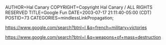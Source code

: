 AUTHOR=Hal Canary
COPYRIGHT=Copyright Hal Canary / ALL RIGHTS RESERVED
TITLE=Google Fun
DATE=2003-07-17 21:11:40-05:00 (CDT)
POSTID=73
CATEGORIES=mindlessLinkPropagation;

[https://www.google.com/search?btnI=l &q=french+military+victories](https://www.google.com/search?btnI=l&q=french+military+victories)

[https://www.google.com/search?btnI=l &q=weapons+of+mass+destruction](https://www.google.com/search?btnI=l&q=weapons+of+mass+destruction)
